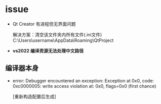 # issue

- Qt Creator 有进程但无界面问题

	解决方案：清空该文件夹内所有文件(.ini文件)
	C:\Users\username\AppData\Roaming\QtProject 

- **vs2022 编译资源无法处理中文路径**


## 编译器本身
- error: Debugger encountered an exception: Exception at 0x0, code: 0xc0000005: write access violation at: 0x0, flags=0x0 (first chance)

	[重新构造配置后生成]